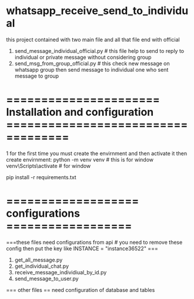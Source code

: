 # whatsapp_receive_send_to_individual


this project contained with two main file and all that file end with official

1. send_message_individual_official.py # this file help to send to reply to individual or private message without considering group
2. send_msg_from_group_official.py # this check new message on whatsapp group then send message to individual one who sent message to group

# ====================== Installation and configuration ===================================

1 for the first time you must create the envirnment and then activate it then
create envirnment: python -m venv venv   # this is for window
venv\Scripts\activate # for window

pip install -r requirements.txt

# =================== configurations ==================


===these files need configurations from api # you need to remove these config then put the key like   INSTANCE = "instance36522" === 
1. get_all_message.py
2. get_individual_chat.py
3. receive_message_individiual_by_id.py
4. send_message_to_user.py

=== other files == need configuration of database and tables


